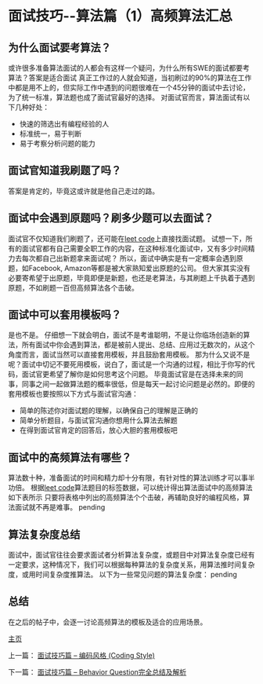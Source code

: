 # 面试技巧--算法篇（1）高频算法汇总

## 为什么面试要考算法？
或许很多准备算法面试的人都会有这样一个疑问，为什么所有SWE的面试都要考算法？答案是适合面试
真正工作过的人就会知道，当初刷过的90%的算法在工作中都是用不上的，但实际工作中遇到的问题很难在一个45分钟的面试中去讨论，为了统一标准，算法题也成了面试官最好的选择。
对面试官而言，算法面试有以下几种好处：
- 快速的筛选出有编程经验的人
- 标准统一，易于判断
- 易于考察分析问题的能力

## 面试官知道我刷题了吗？
答案是肯定的，毕竟这或许就是他自己走过的路。

## 面试中会遇到原题吗？刷多少题可以去面试？
面试官不仅知道我们刷题了，还可能在[leet code](https://leetcode.com/problemset/algorithms/)上直接找面试题。
试想一下，所有的面试官都有自己需要全职工作的内容，在这种标准化面试中，又有多少时间精力去每次都自己出新题拿来面试呢？
所以，面试中确实是有一定概率会遇到原题，如Facebook, Amazon等都是被大家熟知爱出原题的公司。
但大家其实没有必要寄希望于出原题，毕竟即便是新题，也还是老算法，与其刷题上千执着于遇到原题，不如刷题一百但高频算法各个击破。

## 面试中可以套用模板吗？
是也不是。
仔细想一下就会明白，面试不是考谁聪明，不是让你临场创造新的算法，所有面试中你会遇到算法，都是被前人提出、总结、应用过无数次的，从这个角度而言，面试当然可以直接套用模板，并且鼓励套用模板。
那为什么又说不是呢？面试中切记不要死用模板，说白了，面试是一个沟通的过程，相比于你写的代码，面试官更希望了解你是如何思考这个问题。
毕竟面试官是在选择未来的同事，同事之间一起做算法题的概率很低，但是每天一起讨论问题是必然的。即便的套用模板也要按照以下方式与面试官沟通：
- 简单的陈述你对面试题的理解，以确保自己的理解是正确的
- 简单分析题目，与面试官沟通你想用什么算法去解题
- 在得到面试官肯定的回答后，放心大胆的套用模板吧

## 面试中的高频算法有哪些？
算法数十种，准备面试的时间和精力却十分有限，有针对性的算法训练才可以事半功倍。
根据[leet code](https://leetcode.com/problemset/algorithms/)算法题目的标签数据，可以统计得出算法面试中的高频算法如下表所示
只要将表格中列出的高频算法个个击破，再辅助良好的编程风格，算法面试就不再是难事。
pending

## 算法复杂度总结
面试中，面试官往往会要求面试者分析算法复杂度，或题目中对算法复杂度已经有一定要求，这种情况下，我们可以根据每种算法的复杂度关系，用算法推时间复杂度，或用时间复杂度推算法。
以下为一些常见问题的算法复杂度：
pending

## 总结
在之后的帖子中，会逐一讨论高频算法的模板及适合的应用场景。

[主页](https://sourcelancer.github.io/MINE/)

上一篇： [面试技巧篇 – 编码风格 (Coding Style)](https://sourcelancer.github.io/Coding-Skills/)

下一篇： [面试技巧篇 – Behavior Question完全总结及解析](https://sourcelancer.github.io/BehaviorQuestions/)
